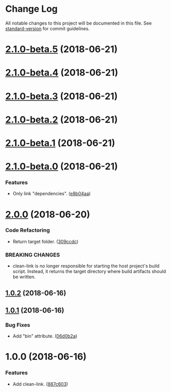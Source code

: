 # Change Log

All notable changes to this project will be documented in this file. See [standard-version](https://github.com/conventional-changelog/standard-version) for commit guidelines.

<a name="2.1.0-beta.5"></a>
# [2.1.0-beta.5](https://github.com/darkobits/clean-link/compare/v2.1.0-beta.4...v2.1.0-beta.5) (2018-06-21)



<a name="2.1.0-beta.4"></a>
# [2.1.0-beta.4](https://github.com/darkobits/clean-link/compare/v2.1.0-beta.3...v2.1.0-beta.4) (2018-06-21)



<a name="2.1.0-beta.3"></a>
# [2.1.0-beta.3](https://github.com/darkobits/clean-link/compare/v2.1.0-beta.2...v2.1.0-beta.3) (2018-06-21)



<a name="2.1.0-beta.2"></a>
# [2.1.0-beta.2](https://github.com/darkobits/clean-link/compare/v2.1.0-beta.1...v2.1.0-beta.2) (2018-06-21)



<a name="2.1.0-beta.1"></a>
# [2.1.0-beta.1](https://github.com/darkobits/clean-link/compare/v2.1.0-beta.0...v2.1.0-beta.1) (2018-06-21)



<a name="2.1.0-beta.0"></a>
# [2.1.0-beta.0](https://github.com/darkobits/clean-link/compare/v2.0.0...v2.1.0-beta.0) (2018-06-21)


### Features

* Only link "dependencies". ([e8b04aa](https://github.com/darkobits/clean-link/commit/e8b04aa))



<a name="2.0.0"></a>
# [2.0.0](https://github.com/darkobits/clean-link/compare/v1.0.2...v2.0.0) (2018-06-20)


### Code Refactoring

* Return target folder. ([309ccdc](https://github.com/darkobits/clean-link/commit/309ccdc))


### BREAKING CHANGES

* clean-link is no longer responsible for starting the host project's build script. Instead, it returns the target directory where build artifacts should be written.



<a name="1.0.2"></a>
## [1.0.2](https://github.com/darkobits/clean-link/compare/v1.0.1...v1.0.2) (2018-06-16)



<a name="1.0.1"></a>
## [1.0.1](https://github.com/darkobits/clean-link/compare/v1.0.0...v1.0.1) (2018-06-16)


### Bug Fixes

* Add "bin" attribute. ([06d0b2a](https://github.com/darkobits/clean-link/commit/06d0b2a))



<a name="1.0.0"></a>
# 1.0.0 (2018-06-16)


### Features

* Add clean-link. ([887c603](https://github.com/darkobits/clean-link/commit/887c603))
